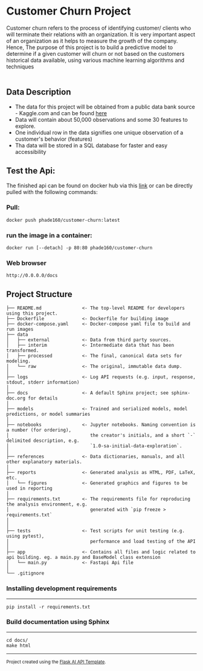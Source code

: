 # Customer Churn Project

Customer churn refers to the process of identifying customer/ clients who will terminate their relations with an organization. It is very important aspect of an organization as it helps to measure the growth of the company. Hence, The purpose of this project is to build a predictive model to determine if a given customer will churn or not based on the customers historical data available, using various machine learning algorithms and techniques <br><br>

## Data Description

- The data for this project will be obtained from a public data bank source - Kaggle.com and can be found [here](https://www.kaggle.com/blastchar/telco-customer-churn)
- Data will contain about 50,000 observations and some 30 features to explore.
- One individual row in the data signifies one unique observation of a customer's behavior (features)
- Tha data will be stored in a SQL database for faster and easy accessibility

## Test the Api:

The finished api can be found on docker hub via this [link](docker.io/phade160/customer-churn) or can be directly pulled with the following commands:<br>

<h3>Pull:</h3>

    docker push phade160/customer-churn:latest

<h3>run the image in a container:</h3>

    docker run [--detach] -p 80:80 phade160/customer-churn

<h3>Web browser</h3>

    http://0.0.0.0/docs

## Project Structure

    ├── README.md               <- The top-level README for developers using this project.
    ├── Dockerfile              <- Dockerfile for building image
    ├── docker-compose.yaml     <- Docker-compose yaml file to build and run images
    ├── data
    │   ├── external            <- Data from third party sources.
    │   ├── interim             <- Intermediate data that has been transformed.
    │   ├── processed           <- The final, canonical data sets for modeling.
    │   └── raw                 <- The original, immutable data dump.
    │
    ├── logs                    <- Log API requests (e.g. input, response, stdout, stderr information)
    │
    ├── docs                    <- A default Sphinx project; see sphinx-doc.org for details
    │
    ├── models                  <- Trained and serialized models, model predictions, or model summaries
    │
    ├── notebooks               <- Jupyter notebooks. Naming convention is a number (for ordering),
    │                              the creator's initials, and a short `-` delimited description, e.g.
    │                              `1.0-sa-initial-data-exploration`.
    │
    ├── references              <- Data dictionaries, manuals, and all other explanatory materials.
    │
    ├── reports                 <- Generated analysis as HTML, PDF, LaTeX, etc.
    │   └── figures             <- Generated graphics and figures to be used in reporting
    │
    ├── requirements.txt        <- The requirements file for reproducing the analysis environment, e.g.
    │                              generated with `pip freeze > requirements.txt`
    │
    │
    ├── tests                   <- Test scripts for unit testing (e.g. using pytest),
    │                              performance and load testing of the API
    │
    ├── app                     <- Contains all files and logic related to api building. eg. a main.py and BaseModel class extension
    │   └── main.py             <- Fastapi Api file
    │
    └── .gitignore

### Installing development requirements

---

    pip install -r requirements.txt

### Build documentation using Sphinx

---

    cd docs/
    make html

---

<p><small>Project created using the <a target="_blank" href="https://github.com/sujitahirrao/flask-ai-api-template">Flask AI API Template</a>.</small></p>
